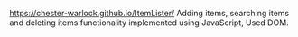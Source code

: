https://chester-warlock.github.io/ItemLister/
Adding items, searching items and deleting items functionality implemented using JavaScript, Used DOM.
